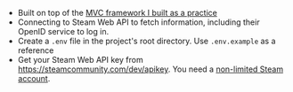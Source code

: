 * Built on top of the [MVC framework I built as a practice](https://github.com/nicemelbs/php-mvc)
* Connecting to Steam Web API to fetch information, including their OpenID service to log in.
* Create a `.env` file in the project's root directory. Use `.env.example` as a reference
* Get your Steam Web API key from https://steamcommunity.com/dev/apikey. You need a [non-limited Steam account](https://help.steampowered.com/en/faqs/view/71D3-35C2-AD96-AA3A).

